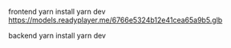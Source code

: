 frontend
yarn install
yarn dev
https://models.readyplayer.me/6766e5324b12e41cea65a9b5.glb


backend
yarn install
yarn dev